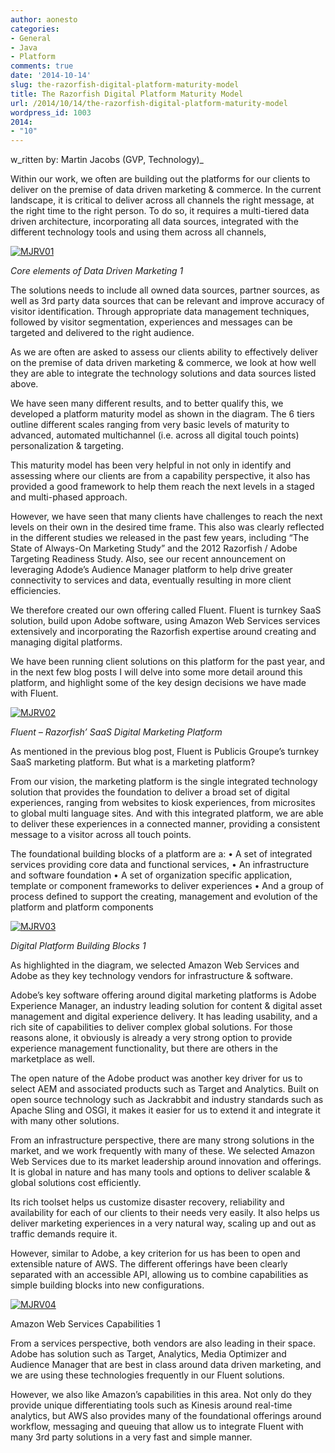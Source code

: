 ```yaml
---
author: aonesto
categories:
- General
- Java
- Platform
comments: true
date: '2014-10-14'
slug: the-razorfish-digital-platform-maturity-model
title: The Razorfish Digital Platform Maturity Model
url: /2014/10/14/the-razorfish-digital-platform-maturity-model
wordpress_id: 1003
2014:
- "10"
---
```



w_ritten by: Martin Jacobs (GVP, Technology)_

Within our work, we often are building out the platforms for our clients to deliver on the premise of data driven marketing & commerce. In the current landscape, it is critical to deliver across all channels the right message, at the right time to the right person. To do so, it requires a multi-tiered data driven architecture, incorporating all data sources, integrated with the different technology tools and using them across all channels,

[![MJRV01](/uploads/2014/10/MJRV01-284x300.jpg)](/uploads/2014/10/MJRV01.jpg)


_Core elements of Data Driven Marketing 1_


The solutions needs to include all owned data sources, partner sources, as well as 3rd party data sources that can be relevant and improve accuracy of visitor identification. Through appropriate data management techniques, followed by visitor segmentation, experiences and messages can be targeted and delivered to the right audience.

As we are often are asked to assess our clients ability to effectively deliver on the premise of data driven marketing & commerce, we look at how well they are able to integrate the technology solutions and data sources listed above.

We have seen many different results, and to better qualify this, we developed a platform maturity model as shown in the diagram. The 6 tiers outline different scales ranging from very basic levels of maturity to advanced, automated multichannel (i.e. across all digital touch points) personalization & targeting.

This maturity model has been very helpful in not only in identify and assessing where our clients are from a capability perspective, it also has provided a good framework to help them reach the next levels in a staged and multi-phased approach.

However, we have seen that many clients have challenges to reach the next levels on their own in the desired time frame. This also was clearly reflected in the different studies we released in the past few years, including “The State of Always-On Marketing Study” and the 2012 Razorfish / Adobe Targeting Readiness Study. Also, see our recent announcement on leveraging Adode’s Audience Manager platform to help drive greater connectivity to services and data, eventually resulting in more client efficiencies.

We therefore created our own offering called Fluent. Fluent is turnkey SaaS solution, build upon Adobe software, using Amazon Web Services services extensively and incorporating the Razorfish expertise around creating and managing digital platforms.

We have been running client solutions on this platform for the past year, and in the next few blog posts I will delve into some more detail around this platform, and highlight some of the key design decisions we have made with Fluent.

[![MJRV02](/uploads/2014/10/MJRV02-300x138.jpg)](/uploads/2014/10/MJRV02.jpg)


_Fluent – Razorfish’ SaaS Digital Marketing Platform_


As mentioned in the previous blog post, Fluent is Publicis Groupe’s turnkey SaaS marketing platform. But what is a marketing platform?

From our vision, the marketing platform is the single integrated technology solution that provides the foundation to deliver a broad set of digital experiences, ranging from websites to kiosk experiences, from microsites to global multi language sites. And with this integrated platform, we are able to deliver these experiences in a connected manner, providing a consistent message to a visitor across all touch points.

The foundational building blocks of a platform are a:
• A set of integrated services providing core data and functional services,
• An infrastructure and software foundation
• A set of organization specific application, template or component frameworks to deliver experiences
• And a group of process defined to support the creating, management and evolution of the platform and platform components

[![MJRV03](/uploads/2014/10/MJRV03-300x131.jpg)](/uploads/2014/10/MJRV03.jpg)


_Digital Platform Building Blocks 1_


As highlighted in the diagram, we selected Amazon Web Services and Adobe as they key technology vendors for infrastructure & software.

Adobe’s key software offering around digital marketing platforms is Adobe Experience Manager, an industry leading solution for content & digital asset management and digital experience delivery. It has leading usability, and a rich site of capabilities to deliver complex global solutions. For those reasons alone, it obviously is already a very strong option to provide experience management functionality, but there are others in the marketplace as well.

The open nature of the Adobe product was another key driver for us to select AEM and associated products such as Target and Analytics. Built on open source technology such as Jackrabbit and industry standards such as Apache Sling and OSGI, it makes it easier for us to extend it and integrate it with many other solutions.

From an infrastructure perspective, there are many strong solutions in the market, and we work frequently with many of these. We selected Amazon Web Services due to its market leadership around innovation and offerings. It is global in nature and has many tools and options to deliver scalable & global solutions cost efficiently.

Its rich toolset helps us customize disaster recovery, reliability and availability for each of our clients to their needs very easily. It also helps us deliver marketing experiences in a very natural way, scaling up and out as traffic demands require it.

However, similar to Adobe, a key criterion for us has been to open and extensible nature of AWS. The different offerings have been clearly separated with an accessible API, allowing us to combine capabilities as simple building blocks into new configurations.

[![MJRV04](/uploads/2014/10/MJRV04-300x191.jpg)](/uploads/2014/10/MJRV04.jpg)


Amazon Web Services Capabilities 1


From a services perspective, both vendors are also leading in their space. Adobe has solution such as Target, Analytics, Media Optimizer and Audience Manager that are best in class around data driven marketing, and we are using these technologies frequently in our Fluent solutions.

However, we also like Amazon’s capabilities in this area. Not only do they provide unique differentiating tools such as Kinesis around real-time analytics, but AWS also provides many of the foundational offerings around workflow, messaging and queuing that allow us to integrate Fluent with many 3rd party solutions in a very fast and simple manner.
